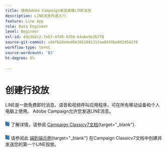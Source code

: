 ```yaml
---
title: 使用Adobe Campaign发送直接LINE消息
description: LINE消息传递入门
feature: Line App
role: Data Engineer
level: Beginner
exl-id: 4de3b2c2-7eb7-4fd9-9350-64a6e9e2b7f8
source-git-commit: c44fb2de4ed0e1661801313ae0430ba9d19542f0
workflow-type: tm+mt
source-wordcount: '83'
ht-degree: 8%

---
```


# 创建行投放

LINE是一款免费即时消息、语音和视频呼叫应用程序，可在所有移动设备和个人电脑上使用。 Adobe Campaign允许您发送LINE消息。


![](../assets/do-not-localize/book.png) 了解详情，请参阅 [Campaign Classicv7文档](https://experienceleague.adobe.com/docs/campaign-classic/using/sending-messages/line-channel.html?lang=zh-Hans){target="_blank"}.

![](../assets/do-not-localize/book.png) 请参阅此 [端到端示例](https://experienceleague.adobe.com/docs/campaign-classic/using/sending-messages/line-channel.html#example--create-and-send-a-personalized-line-message){target="_blank"} 在Campaign Classicv7文档中创建并发送您的第一个LINE投放。
